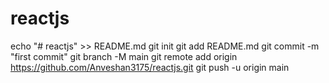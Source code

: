# reactjs


echo "# reactjs" >> README.md
git init
git add README.md
git commit -m "first commit"
git branch -M main
git remote add origin https://github.com/Anveshan3175/reactjs.git
git push -u origin main
